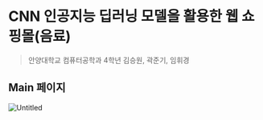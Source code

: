 CNN 인공지능 딥러닝 모델을 활용한 웹 쇼핑몰(음료)
=================================================
> 안양대학교 컴퓨터공학과 4학년
> 김승원, 곽준기, 임휘경

Main 페이지
-------------
![Untitled](https://github.com/Kim-soung-won/Drink-labeling/assets/105148570/dfaf8760-3eb7-4e06-b7cd-076eb1fbea79)
